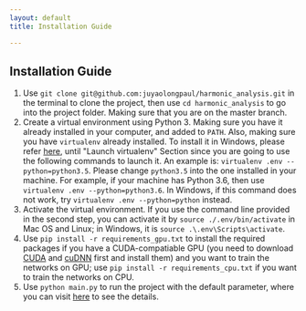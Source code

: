 ```yaml
---
layout: default
title: Installation Guide

---
```


## Installation Guide

1. Use `git clone git@github.com:juyaolongpaul/harmonic_analysis.git` in the terminal to clone the project, then use `cd harmonic_analysis` to go into the project folder. Making sure that you are on the master branch.
2. Create a virtual environment using Python 3. Making sure you have it already installed in your computer, and added to `PATH`. Also, making sure you have `virtualenv` already installed. To install it in Windows, please refer [here](https://programwithus.com/learn-to-code/Pip-and-virtualenv-on-Windows/), until "Launch virtualenv" Section since you are going to use the following commands to launch it. An example is: `virtualenv .env --python=python3.5`. Please change `python3.5` into the one installed in your machine. For example, if your machine has Python 3.6, then use `virtualenv .env --python=python3.6`. In Windows, if this command does not work, try `virtualenv .env --python=python` instead. 
3. Activate the virtual environment. If you use the command line provided in the second step, you can activate it by `source ./.env/bin/activate` in Mac OS and Linux; in Windows, it is `source .\.env\Scripts\activate`.
4. Use `pip install -r requirements_gpu.txt` to install the required packages if you have a CUDA-compatiable GPU (you need to download [CUDA](https://developer.nvidia.com/cuda-90-download-archive) and [cuDNN]( https://developer.nvidia.com/cudnn) first and install them) and you want to train the networks on GPU; use `pip install -r requirements_cpu.txt` if you want to train the networks on CPU.
5. Use `python main.py` to run the project with the default parameter, where you can visit [here](https://juyaolongpaul.github.io/harmonic_analysis/Github_Page/parameter_adjustment.html) to see the details. 
